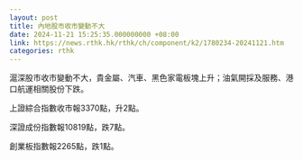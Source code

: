 ```yaml
---
layout: post
title: 內地股市收市變動不大
date: 2024-11-21 15:25:35.000000000 +08:00
link: https://news.rthk.hk/rthk/ch/component/k2/1780234-20241121.htm
categories: rthk
---
```


滬深股市收市變動不大，貴金屬、汽車、黑色家電板塊上升；油氣開採及服務、港口航運相關股份下跌。

上證綜合指數收市報3370點，升2點。

深證成份指數報10819點，跌7點。

創業板指數報2265點，跌1點。
